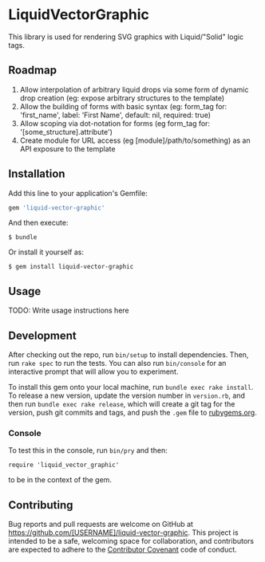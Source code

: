 # LiquidVectorGraphic
This library is used for rendering SVG graphics with Liquid/"Solid" logic tags.

## Roadmap

1. Allow interpolation of arbitrary liquid drops via some form of dynamic drop creation (eg: expose arbitrary structures to the template)
2. Allow the building of forms with basic syntax (eg: form_tag for: 'first_name', label: 'First Name', default: nil, required: true)
3. Allow scoping via dot-notation for forms (eg form_tag for: '[some_structure].attribute')
4. Create module for URL access (eg [module]/path/to/something) as an API exposure to the template

## Installation

Add this line to your application's Gemfile:

```ruby
gem 'liquid-vector-graphic'
```

And then execute:

    $ bundle

Or install it yourself as:

    $ gem install liquid-vector-graphic

## Usage

TODO: Write usage instructions here

## Development

After checking out the repo, run `bin/setup` to install dependencies. Then, run `rake spec` to run the tests. You can also run `bin/console` for an interactive prompt that will allow you to experiment.

To install this gem onto your local machine, run `bundle exec rake install`. To release a new version, update the version number in `version.rb`, and then run `bundle exec rake release`, which will create a git tag for the version, push git commits and tags, and push the `.gem` file to [rubygems.org](https://rubygems.org).

### Console
To test this in the console, run `bin/pry` and then:
```
require 'liquid_vector_graphic'
```
to be in the context of the gem.

## Contributing

Bug reports and pull requests are welcome on GitHub at https://github.com/[USERNAME]/liquid-vector-graphic. This project is intended to be a safe, welcoming space for collaboration, and contributors are expected to adhere to the [Contributor Covenant](http://contributor-covenant.org) code of conduct.
